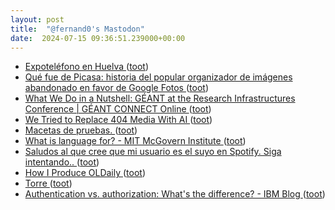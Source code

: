 ```yaml
---
layout: post
title:  "@fernand0's Mastodon"
date:  2024-07-15 09:36:51.239000+00:00
---
```

*  [Expoteléfono en Huelva ](https://historiatelefonia.com/2024/07/08/expotelefono-en-huelva) ([toot](https://mastodon.social/@fernand0/112789829139748359))
*  [Qué fue de Picasa: historia del popular organizador de imágenes abandonado en favor de Google Fotos ](https://www.genbeta.com/a-fondo/que-fue-picasa-historia-popular-organizador-imagenes-abandonado-favor-google-foto) ([toot](https://mastodon.social/@fernand0/112789533944984243))
*  [What We Do in a Nutshell: GÉANT at the Research Infrastructures Conference \| GÉANT CONNECT Online ](https://connect.geant.org/2024/06/24/what-we-do-in-a-nutshell-geant-at-the-research-infrastructures-conferenc) ([toot](https://mastodon.social/@fernand0/112787923006855381))
*  [We Tried to Replace 404 Media With AI ](https://www.404media.co/email/18c1328f-ac22-4786-8157-981a9eafe2fc) ([toot](https://mastodon.social/@fernand0/112786018524859273))
*  [Macetas de pruebas. ](https://avecesunafoto.wordpress.com/2024/07/14/macetas-de-pruebas) ([toot](https://mastodon.social/@fernand0/112785897618211796))
*  [What is language for? - MIT McGovern Institute ](https://mcgovern.mit.edu/2024/06/19/what-is-language-for) ([toot](https://mastodon.social/@fernand0/112785859120150964))
*  [Saludos al que cree que mi usuario es el suyo en Spotify. Siga intentando.. ](https://mastodon.social/@fernand0/112785826570029385) ([toot](https://mastodon.social/@fernand0/112785826570029385))
*  [How I Produce OLDaily ](https://www.youtube.com/live/AphcEMGQ5U) ([toot](https://mastodon.social/@fernand0/112785624814763656))
*  [Torre ](https://www.flickr.com/photos/fernand0/53840983529) ([toot](https://mastodon.social/@fernand0/112785484729885934))
*  [Authentication vs. authorization: What's the difference? - IBM Blog ](https://www.ibm.com/blog/authentication-vs-authorization) ([toot](https://mastodon.social/@fernand0/112785242264209518))
